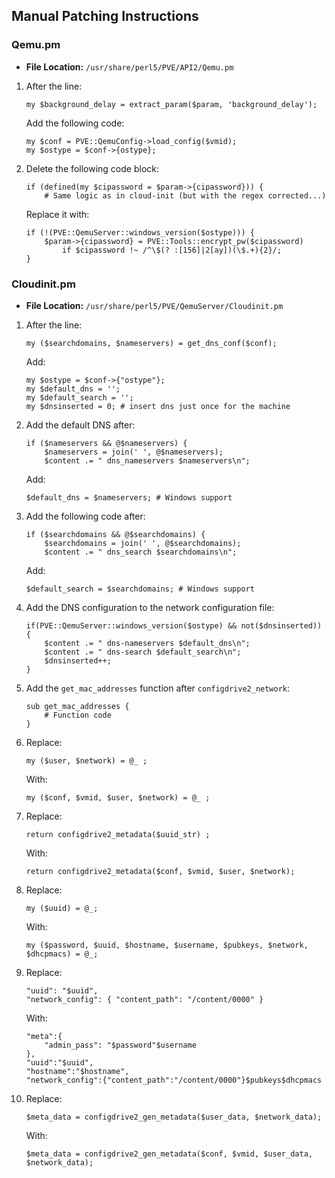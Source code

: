 ## Manual Patching Instructions

### Qemu.pm
- **File Location:** `/usr/share/perl5/PVE/API2/Qemu.pm`

1. After the line:
   ```perl5
   my $background_delay = extract_param($param, 'background_delay');
   ```
   Add the following code:
   ```perl5
   my $conf = PVE::QemuConfig->load_config($vmid);
   my $ostype = $conf->{ostype};
   ```

2. Delete the following code block:
   ```perl5
   if (defined(my $cipassword = $param->{cipassword})) {
       # Same logic as in cloud-init (but with the regex corrected...)
   ```
   Replace it with:
   ```perl5
   if (!(PVE::QemuServer::windows_version($ostype))) {
       $param->{cipassword} = PVE::Tools::encrypt_pw($cipassword)
           if $cipassword !~ /^\$(? :[156]|2[ay])(\$.+){2}/;
   }
   ```

### Cloudinit.pm
- **File Location:** `/usr/share/perl5/PVE/QemuServer/Cloudinit.pm`

1. After the line:
   ```perl5
   my ($searchdomains, $nameservers) = get_dns_conf($conf);
   ```
   Add:
   ```perl5
   my $ostype = $conf->{"ostype"};
   my $default_dns = '';
   my $default_search = '';
   my $dnsinserted = 0; # insert dns just once for the machine
   ```

2. Add the default DNS after:
   ```perl5
   if ($nameservers && @$nameservers) {
       $nameservers = join(' ', @$nameservers);
       $content .= " dns_nameservers $nameservers\n";
   ```
   Add:
   ```perl5
   $default_dns = $nameservers; # Windows support
   ```

3. Add the following code after:
   ```perl5
   if ($searchdomains && @$searchdomains) {
       $searchdomains = join(' ', @$searchdomains);
       $content .= " dns_search $searchdomains\n";
   ```
   Add:
   ```perl5
   $default_search = $searchdomains; # Windows support
   ```

4. Add the DNS configuration to the network configuration file:
   ```perl5
   if(PVE::QemuServer::windows_version($ostype) && not($dnsinserted)) {
       $content .= " dns-nameservers $default_dns\n";
       $content .= " dns-search $default_search\n";
       $dnsinserted++;
   }
   ```

5. Add the `get_mac_addresses` function after `configdrive2_network`:
   ```perl5
   sub get_mac_addresses {
       # Function code
   }
   ```

6. Replace:
   ```perl5
   my ($user, $network) = @_ ;
   ```
   With:
   ```perl5
   my ($conf, $vmid, $user, $network) = @_ ;
   ```

7. Replace:
   ```perl5
   return configdrive2_metadata($uuid_str) ;
   ```
   With:
   ```perl5
   return configdrive2_metadata($conf, $vmid, $user, $network);
   ```

8. Replace:
   ```perl5
   my ($uuid) = @_;
   ```
   With:
   ```perl5
   my ($password, $uuid, $hostname, $username, $pubkeys, $network, $dhcpmacs) = @_;
   ```

9. Replace:
   ```perl5
   "uuid": "$uuid",
   "network_config": { "content_path": "/content/0000" }
   ```
   With:
   ```perl5
   "meta":{
       "admin_pass": "$password"$username
   },
   "uuid":"$uuid",
   "hostname":"$hostname",
   "network_config":{"content_path":"/content/0000"}$pubkeys$dhcpmacs
   ```

10. Replace:
    ```perl5
    $meta_data = configdrive2_gen_metadata($user_data, $network_data);
    ```
    With:
    ```perl5
    $meta_data = configdrive2_gen_metadata($conf, $vmid, $user_data, $network_data);
    ```
